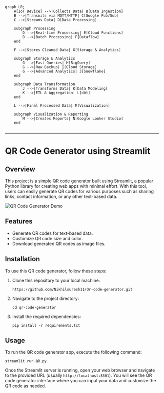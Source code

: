 ``` mermaid
graph LR;
    A[IoT Device] -->|Collects Data| B[Data Ingestion]
    B -->|Transmits via MQTT/HTTP| C[Google Pub/Sub]
    C -->|Streams Data| D[Data Processing]

    subgraph Processing
        D -->|Real-time Processing| E[Cloud Functions]
        D -->|Batch Processing| F[Dataflow]
    end

    F -->|Stores Cleaned Data| G[Storage & Analytics]

    subgraph Storage & Analytics
        G -->|Fast Queries| H[BigQuery]
        G -->|Raw Backup| I[Cloud Storage]
        G -->|Advanced Analytics| J[Snowflake]
    end

    subgraph Data Transformation
        J -->|Transforms Data| K[Data Modeling]
        K -->|ETL & Aggregation| L[dbt]
    end

    L -->|Final Processed Data| M[Visualization]
    
    subgraph Visualization & Reporting
        M -->|Creates Reports| N[Google Looker Studio]
    end


```






















---

# QR Code Generator using Streamlit

## Overview

This project is a simple QR code generator built using Streamlit, a popular Python library for creating web apps with minimal effort. With this tool, users can easily generate QR codes for various purposes such as sharing links, contact information, or any other text-based data.

![QR Code Generator Demo](demo.gif)

## Features

- Generate QR codes for text-based data.
- Customize QR code size and color.
- Download generated QR codes as image files.

## Installation

To use this QR code generator, follow these steps:

1. Clone this repository to your local machine:

   ```
   https://github.com/Nikhilsuresh11/Qr-code-generator.git
   ```

2. Navigate to the project directory:

   ```
   cd qr-code-generator
   ```

3. Install the required dependencies:

   ```
   pip install -r requirements.txt
   ```

## Usage

To run the QR code generator app, execute the following command:

```
streamlit run QR.py
```

Once the Streamlit server is running, open your web browser and navigate to the provided URL (usually `http://localhost:8501`). You will see the QR code generator interface where you can input your data and customize the QR code as needed.
